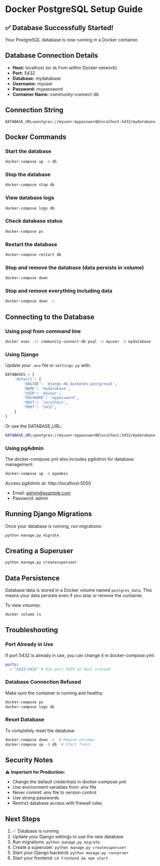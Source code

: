 # Docker PostgreSQL Setup Guide

## ✅ Database Successfully Started!

Your PostgreSQL database is now running in a Docker container.

## Database Connection Details

- **Host:** localhost (or `db` from within Docker network)
- **Port:** 5432
- **Database:** mydatabase
- **Username:** myuser
- **Password:** mypassword
- **Container Name:** community-connect-db

## Connection String

```
DATABASE_URL=postgres://myuser:mypassword@localhost:5432/mydatabase
```

## Docker Commands

### Start the database

```bash
docker-compose up -d db
```

### Stop the database

```bash
docker-compose stop db
```

### View database logs

```bash
docker-compose logs db
```

### Check database status

```bash
docker-compose ps
```

### Restart the database

```bash
docker-compose restart db
```

### Stop and remove the database (data persists in volume)

```bash
docker-compose down
```

### Stop and remove everything including data

```bash
docker-compose down -v
```

## Connecting to the Database

### Using psql from command line

```bash
docker exec -it community-connect-db psql -U myuser -d mydatabase
```

### Using Django

Update your `.env` file or `settings.py` with:

```python
DATABASES = {
    'default': {
        'ENGINE': 'django.db.backends.postgresql',
        'NAME': 'mydatabase',
        'USER': 'myuser',
        'PASSWORD': 'mypassword',
        'HOST': 'localhost',
        'PORT': '5432',
    }
}
```

Or use the DATABASE_URL:

```bash
DATABASE_URL=postgres://myuser:mypassword@localhost:5432/mydatabase
```

### Using pgAdmin

The docker-compose.yml also includes pgAdmin for database management:

```bash
docker-compose up -d pgadmin
```

Access pgAdmin at: http://localhost:5050

- Email: admin@example.com
- Password: admin

## Running Django Migrations

Once your database is running, run migrations:

```bash
python manage.py migrate
```

## Creating a Superuser

```bash
python manage.py createsuperuser
```

## Data Persistence

Database data is stored in a Docker volume named `postgres_data`. This means your data persists even if you stop or remove the container.

To view volumes:

```bash
docker volume ls
```

## Troubleshooting

### Port Already in Use

If port 5432 is already in use, you can change it in docker-compose.yml:

```yaml
ports:
  - "5433:5432" # Use port 5433 on host instead
```

### Database Connection Refused

Make sure the container is running and healthy:

```bash
docker-compose ps
docker-compose logs db
```

### Reset Database

To completely reset the database:

```bash
docker-compose down -v  # Remove volumes
docker-compose up -d db  # Start fresh
```

## Security Notes

⚠️ **Important for Production:**

- Change the default credentials in docker-compose.yml
- Use environment variables from .env file
- Never commit .env file to version control
- Use strong passwords
- Restrict database access with firewall rules

## Next Steps

1. ✅ Database is running
2. Update your Django settings to use the new database
3. Run migrations: `python manage.py migrate`
4. Create a superuser: `python manage.py createsuperuser`
5. Start your Django backend: `python manage.py runserver`
6. Start your frontend: `cd frontend && npm start`
